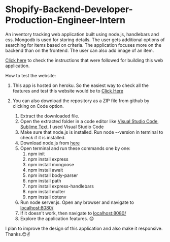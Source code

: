 # Shopify-Backend-Developer-Production-Engineer-Intern
An inventory tracking web application built using node.js, handlebars and css.
Mongodb is used for storing details. The user gets additional options of searching for items based on criteria.
The application focuses more on the backend than on the frontend. 
The user can also add image of an item.

[Click here](https://docs.google.com/document/d/1z9LZ_kZBUbg-O2MhZVVSqTmvDko5IJWHtuFmIu_Xg1A/edit) to check the instructions that were followed for building this web application.

How to test the website:
1. This app is hosted on heroku. So the easiest way to check all the features and test this website would be to [Click Here](https://serene-stream-27308.herokuapp.com/)

2. You can also download the repository as a ZIP file from github by clicking on Code option.
      1. Extract the downloaded file.
      2. Open the extracted folder in a code editor like [Visual Studio Code](https://code.visualstudio.com/download), [Sublime Text](https://www.sublimetext.com/3). I used Visual Studio Code
      3. Make sure that node.js is installed. Run node --version in terminal to check if it is installed.
      4. Download node.js from [here](https://nodejs.org/en/download/)
      5. Open terminal and run these commands one by one:
           1. npm init
           2. npm install express
           3. npm install mongoose
           4. npm install await
           5. npm install body-parser
           6. npm install path
           7. npm install express-handlebars
           8. npm install multer
           9. npm install dotenv
      6. Run node server.js. Open any browser and navigate to [localhost:8080/](localhost:8080/)
      7. If it doesn't work, then navigate to [localhost:8080/](localhost:8080/)
      8. Explore the application features. 😊

I plan to improve the design of this application and also make it responsive.
Thanks.😊✌
